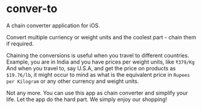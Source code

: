 # conver-to
A chain converter application for iOS. 

Convert multiple curriency or weight units and the coolest part - chain them if required.

Chaining the conversions is useful when you travel to different countries.
Example, you are in India and you have prices per weight units, like `₹379/Kg`
And when you travel to, say U.S.A, and get the price on products as `$19.76/lb`, it might occur to mind as what is the equivalent price in `Rupees per Kilogram` or any other currency and weight units.

Not any more. You can use this app as chain converter and simplify your life. Let the app do the hard part. We simply enjoy our shopping!
